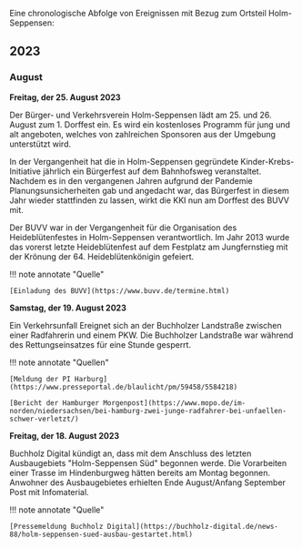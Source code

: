 Eine chronologische Abfolge von Ereignissen mit Bezug zum Ortsteil Holm-Seppensen:


## 2023

### August

**Freitag, der 25. August 2023**

Der Bürger- und Verkehrsverein Holm-Seppensen lädt am 25. und 26. August zum 1. Dorffest ein. Es wird ein kostenloses Programm für jung und alt angeboten, welches von zahlreichen Sponsoren aus der Umgebung unterstützt wird.

In der Vergangenheit hat die in Holm-Seppensen gegründete Kinder-Krebs-Initiative jährlich ein Bürgerfest auf dem Bahnhofsweg veranstaltet. Nachdem es in den vergangenen Jahren aufgrund der Pandemie Planungsunsicherheiten gab und angedacht war, das Bürgerfest in diesem Jahr wieder stattfinden zu lassen, wirkt die KKI nun am Dorffest des BUVV mit.

Der BUVV war in der Vergangenheit für die Organisation des Heideblütenfestes in Holm-Seppensen verantwortlich. Im Jahr 2013 wurde das vorerst letzte Heideblütenfest auf dem Festplatz am Jungfernstieg mit der Krönung der 64. Heideblütenkönigin gefeiert.

!!! note annotate "Quelle"

    [Einladung des BUVV](https://www.buvv.de/termine.html)

**Samstag, der 19. August 2023**

Ein Verkehrsunfall Ereignet sich an der Buchholzer Landstraße zwischen einer Radfahrerin und einem PKW. Die Buchholzer Landstraße war während des Rettungseinsatzes für eine Stunde gesperrt.

!!! note annotate "Quellen"

    [Meldung der PI Harburg](https://www.presseportal.de/blaulicht/pm/59458/5584218)
    
    [Bericht der Hamburger Morgenpost](https://www.mopo.de/im-norden/niedersachsen/bei-hamburg-zwei-junge-radfahrer-bei-unfaellen-schwer-verletzt/)

**Freitag, der 18. August 2023**

Buchholz Digital kündigt an, dass mit dem Anschluss des letzten Ausbaugebiets "Holm-Seppensen Süd" begonnen werde. Die Vorarbeiten einer Trasse im Hindenburgweg hätten bereits am Montag begonnen. Anwohner des Ausbaugebietes erhielten Ende August/Anfang September Post mit Infomaterial.

!!! note annotate "Quelle"

    [Pressemeldung Buchholz Digital](https://buchholz-digital.de/news-88/holm-seppensen-sued-ausbau-gestartet.html)